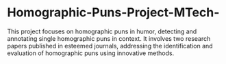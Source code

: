 # Homographic-Puns-Project-MTech-
This project focuses on homographic puns in humor, detecting and annotating single homographic puns in context. It involves two research papers published in esteemed journals, addressing the identification and evaluation of homographic puns using innovative methods.
